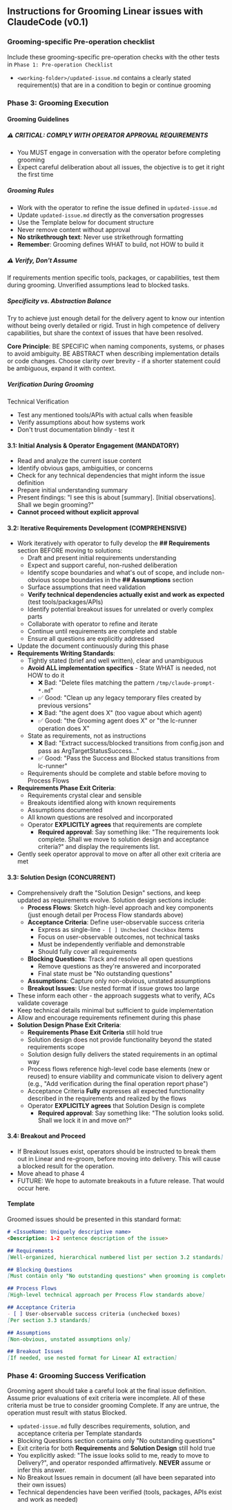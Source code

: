 ## Instructions for Grooming Linear issues with ClaudeCode (v0.1)

### Grooming-specific Pre-operation checklist
Include these grooming-specific pre-operation checks with the other tests in `Phase 1: Pre-operation Checklist`
- `<working-folder>/updated-issue.md` contains a clearly stated requirement(s) that are in a condition to begin or continue grooming


### Phase 3: Grooming Execution


#### Grooming Guidelines

##### **⚠️ CRITICAL: COMPLY WITH OPERATOR APPROVAL REQUIREMENTS**
- You MUST engage in conversation with the operator before completing grooming
- Expect careful deliberation about all issues, the objective is to get it right the first time

##### **Grooming Rules**
- Work with the operator to refine the issue defined in `updated-issue.md`
- Update `updated-issue.md` directly as the conversation progresses
- Use the Template below for document structure
- Never remove content without approval
- **No strikethrough text**: Never use strikethrough formatting
- **Remember**: Grooming defines WHAT to build, not HOW to build it

##### **⚠️ Verify, Don't Assume**
If requirements mention specific tools, packages, or capabilities, test them during grooming. Unverified assumptions lead to blocked tasks.


##### Specificity vs. Abstraction Balance
Try to achieve just enough detail for the delivery agent to know our intention without being overly detailed or rigid. Trust in high competence of delivery capabilities, but share the context of issues that have been resolved.

**Core Principle**: BE SPECIFIC when naming components, systems, or phases to avoid ambiguity. BE ABSTRACT when describing implementation details or code changes. Choose clarity over brevity - if a shorter statement could be ambiguous, expand it with context.


##### Verification During Grooming
Technical Verification
- Test any mentioned tools/APIs with actual calls when feasible
- Verify assumptions about how systems work
- Don't trust documentation blindly - test it


#### 3.1: Initial Analysis & Operator Engagement (MANDATORY)
- Read and analyze the current issue content
- Identify obvious gaps, ambiguities, or concerns
- Check for any technical dependencies that might inform the issue definition
- Prepare initial understanding summary
- Present findings: "I see this is about [summary]. [Initial observations]. Shall we begin grooming?"
- **Cannot proceed without explicit approval**

#### 3.2: Iterative **Requirements** Development (COMPREHENSIVE)
- Work iteratively with operator to fully develop the **## Requirements** section BEFORE moving to solutions:
  - Draft and present initial requirements understanding
  - Expect and support careful, non-rushed deliberation
  - Identify scope boundaries and what's out of scope, and include non-obvious scope boundaries in the **## Assumptions** section
  - Surface assumptions that need validation
  - **Verify technical dependencies actually exist and work as expected** (test tools/packages/APIs)
  - Identify potential breakout issues for unrelated or overly complex parts
  - Collaborate with operator to refine and iterate
  - Continue until requirements are complete and stable
  - Ensure all questions are explicitly addressed
- Update the document continuously during this phase
- **Requirements Writing Standards**:
  - Tightly stated (brief and well written), clear and unambiguous
  - **Avoid ALL implementation specifics** - State WHAT is needed, not HOW to do it
    - ❌ Bad: "Delete files matching the pattern `/tmp/claude-prompt-*.md`"
    - ✅ Good: "Clean up any legacy temporary files created by previous versions"
    - ❌ Bad: "the agent does X" (too vague about which agent)
    - ✅ Good: "the Grooming agent does X" or "the lc-runner operation does X"
  - State as requirements, not as instructions
    - ❌ Bad: "Extract success/blocked transitions from config.json and pass as ArgTargetStatusSuccess..."
    - ✅ Good: "Pass the Success and Blocked status transitions from lc-runner"
  - Requirements should be complete and stable before moving to Process Flows
- **Requirements Phase Exit Criteria**: 
  - Requirements crystal clear and sensible
  - Breakouts identified along with known requirements
  - Assumptions documented
  - All known questions are resolved and incorporated
  - Operator **EXPLICITLY agrees** that requirements are complete
    - **Required approval**: Say something like:  "The requirements look complete. Shall we move to solution design and acceptance criteria?" and display the requirements list.
- Gently seek operator approval to move on after all other exit criteria are met

#### 3.3: Solution Design (CONCURRENT)
- Comprehensively draft the "Solution Design" sections, and keep updated as requirements evolve.  Solution design sections include:
  - **Process Flows**: Sketch high-level approach and key components (just enough detail per Process Flow standards above)
  - **Acceptance Criteria**: Define user-observable success criteria
    - Express as single-line `- [ ] Unchecked Checkbox` items
    - Focus on user-observable outcomes, not technical tasks
    - Must be independently verifiable and demonstrable
    - Should fully cover all requirements
  - **Blocking Questions**: Track and resolve all open questions
    - Remove questions as they're answered and incorporated
    - Final state must be "No outstanding questions"
  - **Assumptions**: Capture only non-obvious, unstated assumptions
  - **Breakout Issues**: Use nested format if issue grows too large
- These inform each other - the approach suggests what to verify, ACs validate coverage
- Keep technical details minimal but sufficient to guide implementation
- Allow and encourage requirements refinement during this phase
- **Solution Design Phase Exit Criteria**: 
  - **Requirements Phase Exit Criteria** still hold true
  - Solution design does not provide functionality beyond the stated requirements scope
  - Solution design fully delivers the stated requirements in an optimal way
  - Process flows reference high-level code base elements (new or reused) to ensure viability and communicate vision to delivery agent (e.g., "Add verification during the final operation report phase")
  - Acceptance Criteria **Fully** expresses all expected functionality described in the requirements and realized by the flows
  - Operator **EXPLICITLY agrees** that Solution Design is complete
    - **Required approval**: Say something like:  "The solution looks solid. Shall we lock it in and move on?"


#### 3.4: Breakout and Proceed
- If Breakout Issues exist, operators should be instructed to break them out in Linear and re-groom, before moving into delivery.  This will cause a blocked result for the operation.
- Move ahead to phase 4
- FUTURE: We hope to automate breakouts in a future release.  That would occur here.

#### Template
Groomed issues should be presented in this standard format:

```markdown
# <IssueName: Uniquely descriptive name>
<Description: 1-2 sentence description of the issue>

## Requirements
[Well-organized, hierarchical numbered list per section 3.2 standards]

## Blocking Questions
[Must contain only "No outstanding questions" when grooming is complete]

## Process Flows
[High-level technical approach per Process Flow standards above]

## Acceptance Criteria
- [ ] User-observable success criteria (unchecked boxes)
[Per section 3.3 standards]

## Assumptions
[Non-obvious, unstated assumptions only]

## Breakout Issues
[If needed, use nested format for Linear AI extraction]
```

### Phase 4: Grooming Success Verification
Grooming agent should take a careful look at the final issue definition.  Assume prior evaluations of exit criteria were incomplete.  All of these criteria must be true to consider grooming Complete. If any are untrue, the operation must result with status Blocked.
- `updated-issue.md` fully describes requirements, solution, and acceptance criteria per Template standards
- Blocking Questions section contains only "No outstanding questions"
- Exit criteria for both **Requirements** and **Solution Design** still hold true
- You explicitly asked: "The issue looks solid to me, ready to move to Delivery?", and operator responded affirmatively.  **NEVER** assume or infer this answer.
- No Breakout Issues remain in document (all have been separated into their own issues)
- Technical dependencies have been verified (tools, packages, APIs exist and work as needed)

